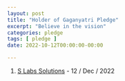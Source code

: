 ```yaml
---
layout: post
title: "Holder of Gaganyatri Pledge"
excerpt: "Believe in the vision"
categories: pledge
tags: [ pledge ]
date: 2022-10-12T00:00:00-00:00

---
```


1.  [S Labs Solutions](slabstech.com)  - 12 / Dec / 2022